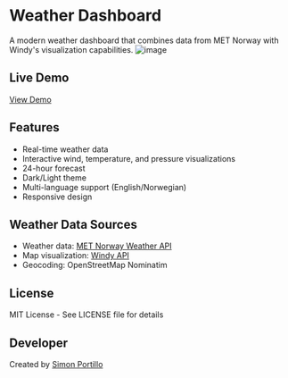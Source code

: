 # Weather Dashboard

A modern weather dashboard that combines data from MET Norway with Windy's visualization capabilities.
![image](https://github.com/user-attachments/assets/1796369c-8e37-4eba-887c-12a40a218f16)

## Live Demo
[View Demo](https://simonportillo.github.io/weather-dashboard-app/)

## Features
- Real-time weather data
- Interactive wind, temperature, and pressure visualizations
- 24-hour forecast
- Dark/Light theme
- Multi-language support (English/Norwegian)
- Responsive design

## Weather Data Sources
- Weather data: [MET Norway Weather API](https://api.met.no/)
- Map visualization: [Windy API](https://api.windy.com/)
- Geocoding: OpenStreetMap Nominatim

## License
MIT License - See LICENSE file for details

## Developer
Created by [Simon Portillo](https://github.com/SimonPortillo)

